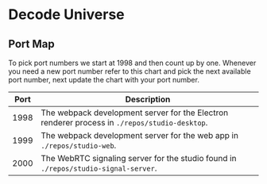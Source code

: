 # Decode Universe

## Port Map

To pick port numbers we start at 1998 and then count up by one. Whenever you need a new port number refer to this chart and pick the next available port number, next update the chart with your port number.

<table>
  <thead>
    <tr>
      <th>Port</th>
      <th>Description</th>
    </tr>
  </thead>
  <tbody>
    <tr>
      <td>1998</td>
      <td>The webpack development server for the Electron renderer process in <code>./repos/studio-desktop</code>.</td>
    </tr>
    <tr>
      <td>1999</td>
      <td>The webpack development server for the web app in <code>./repos/studio-web</code>.</td>
    </tr>
    <tr>
      <td>2000</td>
      <td>The WebRTC signaling server for the studio found in <code>./repos/studio-signal-server</code>.</td>
    </tr>
  </tbody>
</table>
